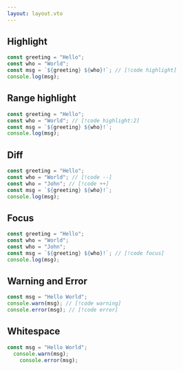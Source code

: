```yaml
---
layout: layout.vto
---
```


## Highlight

```javascript
const greeting = "Hello";
const who = "World";
const msg = `${greeting} ${who}!`; // [!code highlight]
console.log(msg);
```

## Range highlight

```javascript
const greeting = "Hello";
const who = "World"; // [!code highlight:2]
const msg = `${greeting} ${who}!`;
console.log(msg);
```

## Diff

```javascript
const greeting = "Hello";
const who = "World"; // [!code --]
const who = "John"; // [!code ++]
const msg = `${greeting} ${who}!`;
console.log(msg);
```

## Focus

```javascript
const greeting = "Hello";
const who = "World";
const who = "John";
const msg = `${greeting} ${who}!`; // [!code focus]
console.log(msg);
```

## Warning and Error

```javascript
const msg = "Hello World";
console.warn(msg); // [!code warning]
console.error(msg); // [!code error]
```

## Whitespace

```javascript
const msg = "Hello World";
  console.warn(msg);
	console.error(msg);
```
